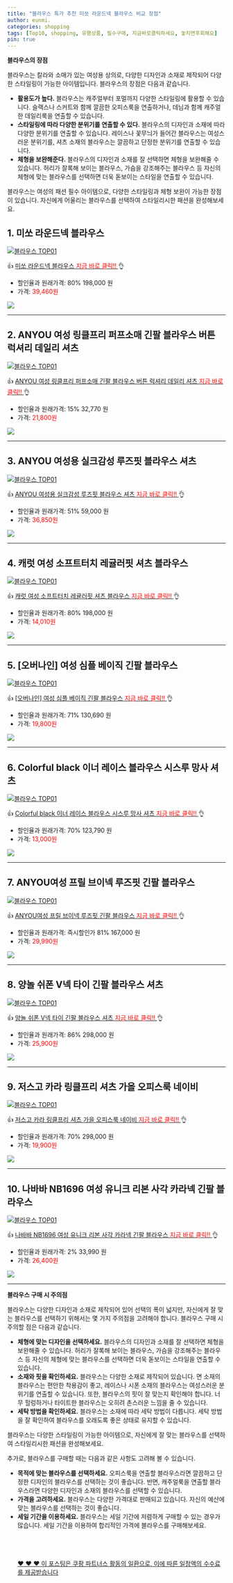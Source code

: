 ```yaml
---
title: "블라우스 특가 추천 미쏘 라운드넥 블라우스 비교 장점"
author: eunmi.
categories: shopping
tags: [Top10, shopping, 유행상품, 필수구매, 지금바로클릭하세요, 놓치면후회해요]
pin: true
---
```

**블라우스의 장점**

블라우스는 칼라와 소매가 있는 여성용 상의로, 다양한 디자인과 소재로 제작되어 다양한 스타일링이 가능한 아이템입니다. 블라우스의 장점은 다음과 같습니다.

* **활용도가 높다.** 블라우스는 캐주얼부터 포멀까지 다양한 스타일링에 활용할 수 있습니다. 슬랙스나 스커트와 함께 깔끔한 오피스룩을 연출하거나, 데님과 함께 캐주얼한 데일리룩을 연출할 수 있습니다.
* **스타일링에 따라 다양한 분위기를 연출할 수 있다.** 블라우스의 디자인과 소재에 따라 다양한 분위기를 연출할 수 있습니다. 레이스나 꽃무늬가 들어간 블라우스는 여성스러운 분위기를, 셔츠 소재의 블라우스는 깔끔하고 단정한 분위기를 연출할 수 있습니다.
* **체형을 보완해준다.** 블라우스의 디자인과 소재를 잘 선택하면 체형을 보완해줄 수 있습니다. 허리가 잘록해 보이는 블라우스, 가슴을 강조해주는 블라우스 등 자신의 체형에 맞는 블라우스를 선택하면 더욱 돋보이는 스타일을 연출할 수 있습니다.

블라우스는 여성의 패션 필수 아이템으로, 다양한 스타일링과 체형 보완이 가능한 장점이 있습니다. 자신에게 어울리는 블라우스를 선택하여 스타일리시한 패션을 완성해보세요.

   

## 1. 미쏘 라운드넥 블라우스

[![블라우스 TOP01](https://thumbnail10.coupangcdn.com/thumbnails/remote/230x230ex/image/rs_quotation_api/2yd2ylk1/ab4c2e6ce5cf428aa43b98bb9129b809.jpg)](https://link.coupang.com/re/AFFSDP?lptag=AF3617701&subid=GithubCoopas&pageKey=7515380760&traceid=V0-153&itemId=19700719776&vendorItemId=86805451380)


👍 [미쏘 라운드넥 블라우스 <font color=red> 지금 바로 클릭!! </font> ](https://link.coupang.com/re/AFFSDP?lptag=AF3617701&subid=GithubCoopas&pageKey=7515380760&traceid=V0-153&itemId=19700719776&vendorItemId=86805451380) 👌 


- 할인율과 원래가격: 80%  198,000   원
- 가격: <span style='color:red'>39,460원</span>

[![](/discount_price.png)](https://link.coupang.com/re/AFFSDP?lptag=AF3617701&subid=GithubCoopas&pageKey=7515380760&traceid=V0-153&itemId=19700719776&vendorItemId=86805451380)

---


   

## 2. ANYOU 여성 링클프리 퍼프소매 긴팔 블라우스 버튼 럭셔리 데일리 셔츠

[![블라우스 TOP01](https://thumbnail8.coupangcdn.com/thumbnails/remote/230x230ex/image/vendor_inventory/a4a2/2c31e4bf5b2cc465298cd16c088dc46928fb4f947d9cdbbeadcfaacecde4.jpg)](https://link.coupang.com/re/AFFSDP?lptag=AF3617701&subid=GithubCoopas&pageKey=7534842484&traceid=V0-153&itemId=19793180236&vendorItemId=87196335653)


👍 [ANYOU 여성 링클프리 퍼프소매 긴팔 블라우스 버튼 럭셔리 데일리 셔츠 <font color=red> 지금 바로 클릭!! </font> ](https://link.coupang.com/re/AFFSDP?lptag=AF3617701&subid=GithubCoopas&pageKey=7534842484&traceid=V0-153&itemId=19793180236&vendorItemId=87196335653) 👌 


- 할인율과 원래가격: 15%  32,770   원
- 가격: <span style='color:red'>21,800원</span>

[![](/discount_price.png)](https://link.coupang.com/re/AFFSDP?lptag=AF3617701&subid=GithubCoopas&pageKey=7534842484&traceid=V0-153&itemId=19793180236&vendorItemId=87196335653)

---


   

## 3. ANYOU 여성용 실크감성 루즈핏 블라우스 셔츠

[![블라우스 TOP01](https://thumbnail8.coupangcdn.com/thumbnails/remote/230x230ex/image/vendor_inventory/4406/374b7601ee375b55e3460d1c0a9ed400b1cf04366c0c636b33ce50e5a97d.jpg)](https://link.coupang.com/re/AFFSDP?lptag=AF3617701&subid=GithubCoopas&pageKey=7589889681&traceid=V0-153&itemId=20053975839&vendorItemId=87348378297)


👍 [ANYOU 여성용 실크감성 루즈핏 블라우스 셔츠 <font color=red> 지금 바로 클릭!! </font> ](https://link.coupang.com/re/AFFSDP?lptag=AF3617701&subid=GithubCoopas&pageKey=7589889681&traceid=V0-153&itemId=20053975839&vendorItemId=87348378297) 👌 


- 할인율과 원래가격: 51%  59,000   원
- 가격: <span style='color:red'>36,850원</span>

[![](/discount_price.png)](https://link.coupang.com/re/AFFSDP?lptag=AF3617701&subid=GithubCoopas&pageKey=7589889681&traceid=V0-153&itemId=20053975839&vendorItemId=87348378297)

---


   

## 4. 캐럿 여성 소프트터치 레귤러핏 셔츠 블라우스

[![블라우스 TOP01](https://thumbnail8.coupangcdn.com/thumbnails/remote/230x230ex/image/retail/images/2907545562229399-705ee563-de09-4bf9-bd79-7ad4d9603291.jpg)](https://link.coupang.com/re/AFFSDP?lptag=AF3617701&subid=GithubCoopas&pageKey=4359699769&traceid=V0-153&itemId=5126209206&vendorItemId=72435683306)


👍 [캐럿 여성 소프트터치 레귤러핏 셔츠 블라우스 <font color=red> 지금 바로 클릭!! </font> ](https://link.coupang.com/re/AFFSDP?lptag=AF3617701&subid=GithubCoopas&pageKey=4359699769&traceid=V0-153&itemId=5126209206&vendorItemId=72435683306) 👌 


- 할인율과 원래가격: 80%  198,000   원
- 가격: <span style='color:red'>14,010원</span>

[![](/discount_price.png)](https://link.coupang.com/re/AFFSDP?lptag=AF3617701&subid=GithubCoopas&pageKey=4359699769&traceid=V0-153&itemId=5126209206&vendorItemId=72435683306)

---


   

## 5. [오버나인] 여성 심플 베이직 긴팔 블라우스

[![블라우스 TOP01](https://thumbnail8.coupangcdn.com/thumbnails/remote/230x230ex/image/vendor_inventory/1b48/628e265841640350774ad02a94972c21fe91fe9437cf6dc87b87a3ca7c34.jpg)](https://link.coupang.com/re/AFFSDP?lptag=AF3617701&subid=GithubCoopas&pageKey=7290115044&traceid=V0-153&itemId=18630762858&vendorItemId=85766129903)


👍 [[오버나인] 여성 심플 베이직 긴팔 블라우스 <font color=red> 지금 바로 클릭!! </font> ](https://link.coupang.com/re/AFFSDP?lptag=AF3617701&subid=GithubCoopas&pageKey=7290115044&traceid=V0-153&itemId=18630762858&vendorItemId=85766129903) 👌 


- 할인율과 원래가격: 71%  130,690   원
- 가격: <span style='color:red'>19,800원</span>

[![](/discount_price.png)](https://link.coupang.com/re/AFFSDP?lptag=AF3617701&subid=GithubCoopas&pageKey=7290115044&traceid=V0-153&itemId=18630762858&vendorItemId=85766129903)

---


   

## 6. Colorful black 이너 레이스 블라우스 시스루 망사 셔츠

[![블라우스 TOP01](https://thumbnail7.coupangcdn.com/thumbnails/remote/230x230ex/image/vendor_inventory/7e6d/3d5124875a10c46e0e6a835ba33aee317059958628da52d3121bece31443.jpg)](https://link.coupang.com/re/AFFSDP?lptag=AF3617701&subid=GithubCoopas&pageKey=6293384122&traceid=V0-153&itemId=12975993959&vendorItemId=80239971501)


👍 [Colorful black 이너 레이스 블라우스 시스루 망사 셔츠 <font color=red> 지금 바로 클릭!! </font> ](https://link.coupang.com/re/AFFSDP?lptag=AF3617701&subid=GithubCoopas&pageKey=6293384122&traceid=V0-153&itemId=12975993959&vendorItemId=80239971501) 👌 


- 할인율과 원래가격: 70%  123,790   원
- 가격: <span style='color:red'>13,000원</span>

[![](/discount_price.png)](https://link.coupang.com/re/AFFSDP?lptag=AF3617701&subid=GithubCoopas&pageKey=6293384122&traceid=V0-153&itemId=12975993959&vendorItemId=80239971501)

---


   

## 7. ANYOU여성 프릴 브이넥 루즈핏 긴팔 블라우스

[![블라우스 TOP01](https://thumbnail10.coupangcdn.com/thumbnails/remote/230x230ex/image/vendor_inventory/9544/37c96c1edfb7b4bfcba0b729449d19583fa4dfdd9d4d5fcf8488c6f58e5b.jpeg)](https://link.coupang.com/re/AFFSDP?lptag=AF3617701&subid=GithubCoopas&pageKey=7561574159&traceid=V0-153&itemId=19922416025&vendorItemId=87382794518)


👍 [ANYOU여성 프릴 브이넥 루즈핏 긴팔 블라우스 <font color=red> 지금 바로 클릭!! </font> ](https://link.coupang.com/re/AFFSDP?lptag=AF3617701&subid=GithubCoopas&pageKey=7561574159&traceid=V0-153&itemId=19922416025&vendorItemId=87382794518) 👌 


- 할인율과 원래가격: 즉시할인가 81%  167,000   원
- 가격: <span style='color:red'>29,990원</span>

[![](/discount_price.png)](https://link.coupang.com/re/AFFSDP?lptag=AF3617701&subid=GithubCoopas&pageKey=7561574159&traceid=V0-153&itemId=19922416025&vendorItemId=87382794518)

---


   

## 8. 양놀 쉬폰 V넥 타이 긴팔 블라우스 셔츠

[![블라우스 TOP01](https://thumbnail8.coupangcdn.com/thumbnails/remote/230x230ex/image/vendor_inventory/6c29/e11e8651f43b9ecf246c3288798f94d531c3fd46b90d0bed213b37fcd301.jpg)](https://link.coupang.com/re/AFFSDP?lptag=AF3617701&subid=GithubCoopas&pageKey=7173524848&traceid=V0-153&itemId=18077755487&vendorItemId=85230818194)


👍 [양놀 쉬폰 V넥 타이 긴팔 블라우스 셔츠 <font color=red> 지금 바로 클릭!! </font> ](https://link.coupang.com/re/AFFSDP?lptag=AF3617701&subid=GithubCoopas&pageKey=7173524848&traceid=V0-153&itemId=18077755487&vendorItemId=85230818194) 👌 


- 할인율과 원래가격: 86%  298,000   원
- 가격: <span style='color:red'>25,900원</span>

[![](/discount_price.png)](https://link.coupang.com/re/AFFSDP?lptag=AF3617701&subid=GithubCoopas&pageKey=7173524848&traceid=V0-153&itemId=18077755487&vendorItemId=85230818194)

---


   

## 9. 저스고 카라 링클프리 셔츠 가을 오피스룩 네이비

[![블라우스 TOP01](https://thumbnail6.coupangcdn.com/thumbnails/remote/230x230ex/image/vendor_inventory/1412/ff7832dcfef4c6e42dda5ea7d4e04849e6aa87d7123aa575dd8204b77157.jpg)](https://link.coupang.com/re/AFFSDP?lptag=AF3617701&subid=GithubCoopas&pageKey=7613973629&traceid=V0-153&itemId=20171984961&vendorItemId=87264152228)


👍 [저스고 카라 링클프리 셔츠 가을 오피스룩 네이비 <font color=red> 지금 바로 클릭!! </font> ](https://link.coupang.com/re/AFFSDP?lptag=AF3617701&subid=GithubCoopas&pageKey=7613973629&traceid=V0-153&itemId=20171984961&vendorItemId=87264152228) 👌 


- 할인율과 원래가격: 70%  298,000   원
- 가격: <span style='color:red'>19,900원</span>

[![](/discount_price.png)](https://link.coupang.com/re/AFFSDP?lptag=AF3617701&subid=GithubCoopas&pageKey=7613973629&traceid=V0-153&itemId=20171984961&vendorItemId=87264152228)

---


   

## 10. 나바바 NB1696 여성 유니크 리본 사각 카라넥 긴팔 블라우스

[![블라우스 TOP01](https://thumbnail7.coupangcdn.com/thumbnails/remote/230x230ex/image/vendor_inventory/9ab2/510e58cadb079f9d9b890272ee3b5f45f4056129e60861efcf08eeb4a0c9.jpg)](https://link.coupang.com/re/AFFSDP?lptag=AF3617701&subid=GithubCoopas&pageKey=7548597874&traceid=V0-153&itemId=19860314960&vendorItemId=87237376877)


👍 [나바바 NB1696 여성 유니크 리본 사각 카라넥 긴팔 블라우스 <font color=red> 지금 바로 클릭!! </font> ](https://link.coupang.com/re/AFFSDP?lptag=AF3617701&subid=GithubCoopas&pageKey=7548597874&traceid=V0-153&itemId=19860314960&vendorItemId=87237376877) 👌 


- 할인율과 원래가격: 2%  33,990   원
- 가격: <span style='color:red'>26,400원</span>

[![](/discount_price.png)](https://link.coupang.com/re/AFFSDP?lptag=AF3617701&subid=GithubCoopas&pageKey=7548597874&traceid=V0-153&itemId=19860314960&vendorItemId=87237376877)

---
**블라우스 구매 시 주의점**

블라우스는 다양한 디자인과 소재로 제작되어 있어 선택의 폭이 넓지만, 자신에게 잘 맞는 블라우스를 선택하기 위해서는 몇 가지 주의점을 고려해야 합니다. 블라우스 구매 시 주의할 점은 다음과 같습니다.

* **체형에 맞는 디자인을 선택하세요.** 블라우스의 디자인과 소재를 잘 선택하면 체형을 보완해줄 수 있습니다. 허리가 잘록해 보이는 블라우스, 가슴을 강조해주는 블라우스 등 자신의 체형에 맞는 블라우스를 선택하면 더욱 돋보이는 스타일을 연출할 수 있습니다.
* **소재와 핏을 확인하세요.** 블라우스는 다양한 소재로 제작되어 있습니다. 면 소재의 블라우스는 편안한 착용감이 좋고, 레이스나 시폰 소재의 블라우스는 여성스러운 분위기를 연출할 수 있습니다. 또한, 블라우스의 핏이 잘 맞는지 확인해야 합니다. 너무 헐렁하거나 타이트한 블라우스는 오히려 촌스러운 느낌을 줄 수 있습니다.
* **세탁 방법을 확인하세요.** 블라우스는 소재에 따라 세탁 방법이 다릅니다. 세탁 방법을 잘 확인하여 블라우스를 오래도록 좋은 상태로 유지할 수 있습니다.

블라우스는 다양한 스타일링이 가능한 아이템으로, 자신에게 잘 맞는 블라우스를 선택하여 스타일리시한 패션을 완성해보세요.

추가로, 블라우스를 구매할 때는 다음과 같은 사항도 고려해 볼 수 있습니다.

* **목적에 맞는 블라우스를 선택하세요.** 오피스룩을 연출할 블라우스라면 깔끔하고 단정한 디자인의 블라우스를 선택하는 것이 좋습니다. 반면, 캐주얼룩을 연출할 블라우스라면 다양한 디자인과 소재의 블라우스를 선택할 수 있습니다.
* **가격을 고려하세요.** 블라우스는 다양한 가격대로 판매되고 있습니다. 자신의 예산에 맞는 블라우스를 선택하는 것이 좋습니다.
* **세일 기간을 이용하세요.** 블라우스는 세일 기간에 저렴하게 구매할 수 있는 경우가 많습니다. 세일 기간을 이용하여 합리적인 가격에 블라우스를 구매해보세요.<br><br><br><br><br> [ ❤ ❤ ❤ 이 포스팅은 쿠팡 파트너스 활동의 일환으로, 이에 따른 일정액의 수수료를 제공받습니다](https://link.coupang.com/a/bcEFyh)